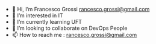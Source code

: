 - 👋 Hi, I’m Francesco Grossi rancesco.grossi@gmail.com
- 👀 I’m interested in IT
- 🌱 I’m currently learning UFT
- 💞️ I’m looking to collaborate on DevOps People
- 📫 How to reach me : rancesco.grossi@gmail.com

<!---
fgrossi/fgrossi is a ✨ special ✨ repository because its `README.md` (this file) appears on your GitHub profile.
You can click the Preview link to take a look at your changes.
--->
